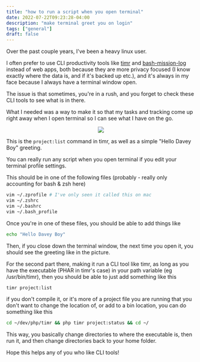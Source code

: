 ```yaml
---
title: "how to run a script when you open terminal"
date: 2022-07-22T09:23:28-04:00
description: "make terminal greet you on login"
tags: ["general"]
draft: false
---
```


Over the past couple years, I've been a heavy linux user.

I often prefer to use CLI productivity tools like [timr](/projects/timr) and [bash-mission-log](/projects/bash-mission-log) instead of web apps, both because they are more privacy focused (I know exactly where the data is, and if it's backed up etc.), and it's always in my face because I always have a terminal window open.

The issue is that sometimes, you're in a rush, and you forget to check these CLI tools to see what is in there.

What I needed was a way to make it so that my tasks and tracking come up right away when I open terminal so I can see what I have on the go.

<center>
<img class="w-4/5" src="/images/run-script-on-terminal-open.png">
</center>

This is the `project:list` command in timr, as well as a simple "Hello Davey Boy" greeting.


You can really run any script when you open terminal if you edit your terminal profile settings.

This should be in one of the following files (probably - really only accounting for bash & zsh here)
```bash
vim ~/.zprofile # I've only seen it called this on mac
vim ~/.zshrc 
vim ~/.bashrc
vim ~/.bash_profile
```

Once you're in one of these files, you should be able to add things like

```bash
echo "Hello Davey Boy"
```

Then, if you close down the terminal window, the next time you open it, you should see the greeting like in the picture.

For the second part there, making it run a CLI tool like timr, as long as you have the executable (PHAR in timr's case) in your path variable (eg /usr/bin/timr), then you should be able to just add something like this

```bash
timr project:list
```

if you don't compile it, or it's more of a project file you are running that you don't want to change the location of, or add to a bin location, you can do something like this

```bash
cd ~/dev/php/timr && php timr project:status && cd ~/
```

This way, you basically change directories to where the executable is, then run it, and then change directories back to your home folder.

Hope this helps any of you who like CLI tools!